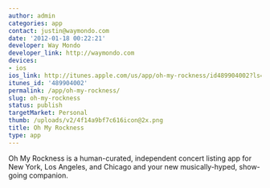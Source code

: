 ```yaml
---
author: admin
categories: app
contact: justin@waymondo.com
date: '2012-01-18 00:22:21'
developer: Way Mondo
developer_link: http://waymondo.com
devices: 
- ios
ios_link: http://itunes.apple.com/us/app/oh-my-rockness/id489904002?ls=1%26mt=8#
itunes_id: '489904002'
permalink: /app/oh-my-rockness/
slug: oh-my-rockness
status: publish
targetMarket: Personal
thumb: /uploads/v2/4f14a9bf7c616icon@2x.png
title: Oh My Rockness
type: app
---
```


Oh My Rockness is a human-curated, independent concert listing app for New York, Los Angeles, and Chicago and your new musically-hyped, show-going companion.
